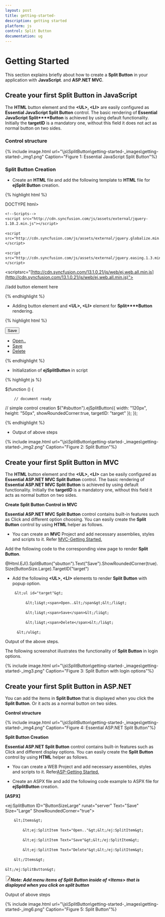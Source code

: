 ```yaml
---
layout: post
title: getting-started-
description: getting started 
platform: js
control: Split Button
documentation: ug
---
```


# Getting Started 

This section explains briefly about how to create a **Split Button** in your application with **JavaScript**. and **ASP.NET MVC**.

## Create your first Split Button in JavaScript

The **HTML** button element and the **&lt;UL&gt;, &lt;LI&gt;** are easily configured as **Essential JavaScript Split Button** control.  The basic rendering of **Essential JavaScript Split****Button** is achieved by using default functionality. Initially the **targetID** is a mandatory one, without this field it does not act as normal button on two sides.

### Control structure



{% include image.html url="\js\SplitButton\getting-started-_images\getting-started-_img1.png" Caption="Figure 1: Essential JavaScript Split Button"%}

### Split Button Creation

* Create an **HTML** file and add the following template to **HTML** file for **ejSplit Button** creation.

{% highlight html %}


<!doctype html>
DOCTYPE html>
<html>
<head>
<title>Getting Started Essential JS</title> 
      <!-- Style sheet for default theme (flat azure) -->
<linkhref="[http://cdn.syncfusion.com/13.1.0.21/js/web/flat-azure/ej.web.all.min.css](http://cdn.syncfusion.com/13.1.0.21/js/web/flat-azure/ej.web.all.min.css)"rel="stylesheet"/>

    <!--Scripts-->
    <script src="http://cdn.syncfusion.com/js/assets/external/jquery-1.10.2.min.js"></script>

    <script src="http://cdn.syncfusion.com/js/assets/external/jquery.globalize.min.js"></script>

    <script src="http://cdn.syncfusion.com/js/assets/external/jquery.easing.1.3.min.js"></script>

<scriptsrc="[http://cdn.syncfusion.com/13.1.0.21/js/web/ej.web.all.min.js](http://cdn.syncfusion.com/13.1.0.21/js/web/ej.web.all.min.js)"></script>
    <!--Add custom scripts here -->
</head>
<body><!--add button element here-->//add button element here</body>
</html>


{% endhighlight %}



* Adding button element and **&lt;UL&gt;, &lt;LI&gt;** element for **Split****Button** rendering.



{% highlight html %}

<button id="sbutton">Save</button>
<ul id="target">
    <li><a href="#">Open..</a></li>
    <li><a href="#">Save</a></li>
    <li><a href="#">Delete</a></li>
</ul>


{% endhighlight %}



* Initialization of **ejSplitButton** in script



{% highlight js %}

<script>
        $(function () {
            // simple control creation
            $("#sbutton").ejSplitButton({
                width: "120px",
                height: "50px",
                showRoundedCorner: true,
                targetID: "target"
            });
        });
    </script>$(function () {
        // document ready
// simple control creation
           $("#sbutton").ejSplitButton({
                width: "120px",
height: "50px",
                showRoundedCorner:true,
                targetID: "target"
            });
});


{% endhighlight %}



* Output of above steps



{% include image.html url="\js\SplitButton\getting-started-_images\getting-started-_img2.png" Caption="Figure 2: Split Button"%}



## Create your first Split Button in MVC

The **HTML** button element and the **&lt;UL&gt;, &lt;LI&gt;** can be easily configured as **Essential ASP.NET MVC Split Button** control.  The basic rendering of **Essential ASP.NET MVC Split Button** is achieved by using default functionality. Initially the **targetID** is a mandatory one, without this field it acts as normal button on two sides.

**Create Split Button Control in MVC**

**Essential ASP.NET MVC Split Button** control contains built-in features such as Click and different option choosing. You can easily create the **Split Button** control by using **HTML** helper as follows.

* You can create an **MVC** Project and add necessary assemblies, styles and scripts to it.  Refer [MVC-Getting Started.](http://help.syncfusion.com/ug/js/Documents/gettingstartedwithmv.htm)

Add the following code to the corresponding view page to render **Split Button**.



@Html.EJ().SplitButton("sbutton").Text("Save").ShowRoundedCorner(true).Size(ButtonSize.Large).TargetID("target")



* Add the following **&lt;UL&gt;, &lt;LI&gt;** elements to render **Split Button** with popup option.



       &lt;ul id="target"&gt;

            &lt;li&gt;<span>Open..&lt;/span&gt;&lt;/li&gt;

            &lt;li&gt;<span>Save</span>&lt;/li&gt;

            &lt;li&gt;<span>Delete</span>&lt;/li&gt;

        &lt;/ul&gt;      



Output of the above steps.

The following screenshot illustrates the functionality of **Split Button** in login options.



{% include image.html url="\js\SplitButton\getting-started-_images\getting-started-_img3.png" Caption="Figure 3: Split Button with login options"%}

## Create your first Split Button in ASP.NET

You can add the items in **Split Button** that is displayed when you click the **Split Button**. Or it acts as a normal button on two sides.

**Control structure**



{% include image.html url="\js\SplitButton\getting-started-_images\getting-started-_img4.png" Caption="Figure 4: Essential ASP.NET Split Button"%}

**Split Button Creation**

**Essential ASP.NET Split Button** control contains built-in features such as Click and different display options. You can easily create the **Split Button** control by using **HTML** helper as follows.

* You can create a WEB Project and add necessary assemblies, styles and scripts to it. Refer[ASP-Getting Started.](http://help.syncfusion.com/ug/js/Documents/gettingstartedwithmv.htm)

* Create an ASPX file and add the following code example to ASPX file for **ejSplitButton** creation.



**[ASPX]**

&lt;ej:SplitButton ID="ButtonSizeLarge" runat="server" Text="Save" Size="Large" ShowRoundedCorner="true"&gt;

        &lt;Items&gt;

            &lt;ej:SplitItem Text="Open.."&gt;&lt;/ej:SplitItem&gt;

            &lt;ej:SplitItem Text="Save"&gt;&lt;/ej:SplitItem&gt;

            &lt;ej:SplitItem Text="Delete"&gt;&lt;/ej:SplitItem&gt;

        &lt;/Items&gt;

    &lt;/ej:SplitButton&gt;





![C:\Users\labuser\Desktop\note.jpg](getting-started-_images\getting-started-_img5.jpeg)_**Note: Add menu items of Split Button inside of &lt;Items&gt; that is displayed when you click on split button**_



Output of above steps



{% include image.html url="\js\SplitButton\getting-started-_images\getting-started-_img6.png" Caption="Figure 5: Split Button"%}

